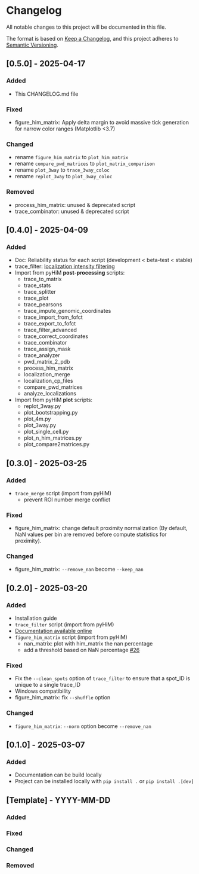 # Changelog

All notable changes to this project will be documented in this file.

The format is based on [Keep a Changelog](https://keepachangelog.com/en/1.1.0/),
and this project adheres to [Semantic Versioning](https://semver.org/spec/v2.0.0.html).

## [0.5.0] - 2025-04-17

### Added
- This CHANGELOG.md file

### Fixed
- figure_him_matrix: Apply delta margin to avoid massive tick generation for narrow color ranges (Matplotlib <3.7)

### Changed
* rename `figure_him_matrix` to `plot_him_matrix`
* rename `compare_pwd_matrices` to `plot_matrix_comparison`
* rename `plot_3way` to `trace_3way_coloc`
* rename `replot_3way` to `plot_3way_coloc`

### Removed
- process_him_matrix: unused & deprecated script
- trace_combinator: unused & deprecated script


## [0.4.0] - 2025-04-09

### Added
- Doc: Reliability status for each script (development < beta-test < stable)
- trace_filter: [localization intensity filtering](https://traceratops.readthedocs.io/en/latest/tutorials/filter_intensity.html)
- Import from pyHiM **post-processing** scripts:
    * trace_to_matrix
    * trace_stats
    * trace_splitter
    * trace_plot
    * trace_pearsons
    * trace_impute_genomic_coordinates
    * trace_import_from_fofct
    * trace_export_to_fofct
    * trace_filter_advanced
    * trace_correct_coordinates
    * trace_combinator
    * trace_assign_mask
    * trace_analyzer
    * pwd_matrix_2_pdb
    * process_him_matrix
    * localization_merge
    * localization_cp_files
    * compare_pwd_matrices
    * analyze_localizations
- Import from pyHiM **plot** scripts:
    * replot_3way.py
    * plot_bootstrapping.py
    * plot_4m.py
    * plot_3way.py
    * plot_single_cell.py
    * plot_n_him_matrices.py
    * plot_compare2matrices.py

## [0.3.0] - 2025-03-25

### Added
- `trace_merge` script (import from pyHiM)
    - prevent ROI number merge conflict

### Fixed
- figure_him_matrix: change default proximity normalization (By default, NaN values per bin are removed before compute statistics for proximity).

### Changed
- figure_him_matrix: `--remove_nan` become `--keep_nan`

## [0.2.0] - 2025-03-20

### Added
- Installation guide
- `trace_filter` script (import from pyHiM)
- [Documentation available online](https://traceratops.readthedocs.io)
- `figure_him_matrix` script (import from pyHiM)
    - nan_matrix: plot with him_matrix the nan percentage
    - add a threshold based on NaN percentage [#26](https://github.com/pyHi-M/traceratops/issues/26)

### Fixed
- Fix the `--clean_spots` option of `trace_filter` to ensure that a spot_ID is unique to a single trace_ID
- Windows compatibility
- figure_him_matrix: fix `--shuffle` option

### Changed
- `figure_him_matrix`: `--norm` option become `--remove_nan`

## [0.1.0] - 2025-03-07

### Added
- Documentation can be build locally
- Project can be installed locally with `pip install .` or `pip install .[dev]`

## [Template] - YYYY-MM-DD

### Added

### Fixed

### Changed

### Removed
